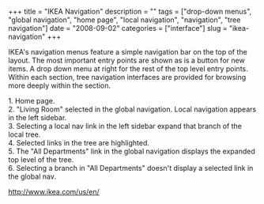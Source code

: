 +++
title = "IKEA Navigation"
description = ""
tags = ["drop-down menus", "global navigation", "home page", "local navigation", "navigation", "tree navigation"]
date = "2008-09-02"
categories = ["interface"]
slug = "ikea-navigation"
+++


<p>IKEA's navigation menus feature a simple navigation bar on the top of the layout. The most important entry points are shown as is a button for new items. A drop down menu at right for the rest of the top level entry points. Within each section, tree navigation interfaces are provided for browsing more deeply within the section.</p>
<div id="screens-full" class="clear"><div class="caption">1. Home page.</div><div class="fullimg clear"><a href="http://media.konigi.com/interface/ikea-nav-1.png" class="group" rel="group" title="1. Home page."><img src="http://media.konigi.com/interface/ikea-nav-1.png" alt="" class="img-responsive"></a></div></div><div id="screens-full" class="clear"><div class="caption">2. &quot;Living Room&quot; selected in the global navigation. Local navigation appears in the left sidebar.</div><div class="fullimg clear"><a href="http://media.konigi.com/interface/ikea-nav-2.png" class="group" rel="group" title="2. &quot;Living Room&quot; selected in the global navigation. Local navigation appears in the left s..."><img src="http://media.konigi.com/interface/ikea-nav-2.png" alt="" class="img-responsive"></a></div></div><div id="screens-full" class="clear"><div class="caption">3. Selecting a local nav link in the left sidebar expand that branch of the local tree.</div><div class="fullimg clear"><a href="http://media.konigi.com/interface/ikea-nav-3.png" class="group" rel="group" title="3. Selecting a local nav link in the left sidebar expand that branch of the local tree."><img src="http://media.konigi.com/interface/ikea-nav-3.png" alt="" class="img-responsive"></a></div></div><div id="screens-full" class="clear"><div class="caption">4. Selected links in the tree are highlighted.</div><div class="fullimg clear"><a href="http://media.konigi.com/interface/ikea-nav-4.png" class="group" rel="group" title="4. Selected links in the tree are highlighted."><img src="http://media.konigi.com/interface/ikea-nav-4.png" alt="" class="img-responsive"></a></div></div><div id="screens-full" class="clear"><div class="caption">5. The &quot;All Departments&quot; link in the global navigation displays the expanded top level of the tree.</div><div class="fullimg clear"><a href="http://media.konigi.com/interface/ikea-nav-5.png" class="group" rel="group" title="5. The &quot;All Departments&quot; link in the global navigation displays the expanded top level of ..."><img src="http://media.konigi.com/interface/ikea-nav-5.png" alt="" class="img-responsive"></a></div></div><div id="screens-full" class="clear"><div class="caption">6. Selecting a branch in &quot;All Departments&quot; doesn't display a selected link in the global nav.</div><div class="fullimg clear"><a href="http://media.konigi.com/interface/ikea-nav-6.png" class="group" rel="group" title="6. Selecting a branch in &quot;All Departments&quot; doesn't display a selected link in the glo..."><img src="http://media.konigi.com/interface/ikea-nav-6.png" alt="" class="img-responsive"></a></div></div>        
<p><a href="http://www.ikea.com/us/en/">http://www.ikea.com/us/en/</a></p>

